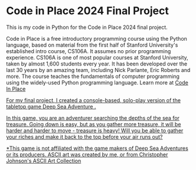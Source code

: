 # Code in Place 2024 Final Project
This is my code in Python for the Code in Place 2024 final project.

Code in Place is a free introductory programming course using the Python language, based on material from the first half of Stanford University's established intro course, CS106A. It assumes no prior programming experience. CS106A is one of most popular courses at Stanford University, taken by almost 1,600 students every year. It has been developed over the last 30 years by an amazing team, including Nick Parlante, Eric Roberts and more. The course teaches the fundamentals of computer programming using the widely-used Python programming language. Learn more at <a href = "https://codeinplace.stanford.edu/"> Code In Place </href>

For my final project, I created a console-based, solo-play version of the tabletop game <a href = "https://oinkgames.com/en/games/analog/deep-sea-adventure/"> Deep Sea Adventure </href>. 

In this game, you are an adventurer searching the depths of the sea for treasure. Going down is easy, but as you gather more treasure, it will be harder and harder to move - treasure is heavy! Will you be able to gather your riches and make it back to the top before your air runs out?

*This game is not affiliated with the game makers of Deep Sea Adventures or its producers.
ASCII art was created by me, or from <a href = "https://asciiart.website/index.php"> Christopher Johnson's ASCII Art Collection </href>
